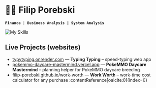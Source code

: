 # 🤵🏽 Filip Porebski

**`Finance | Business Analysis | System Analysis`**

![My Skills](https://skillicons.dev/icons?i=py,mysql,postman,vscode,git,github,docker,html,css)


## Live Projects (websites)

- [typytyping.onrender.com](https://typytyping.onrender.com/) — **Typing Typing** – speed-typing web app
- [pokemmo-daycare-mastermind.vercel.app](https://pokemmo-daycare-mastermind.vercel.app/) — **PokeMMO Daycare Mastermind** – planning helper for PokeMMO daycare breeding
- [filip-porebski.github.io/work-worth](https://filip-porebski.github.io/work-worth/) — **Work Worth** – work-time cost calculator for any purchase :contentReference[oaicite:0]{index=0}
